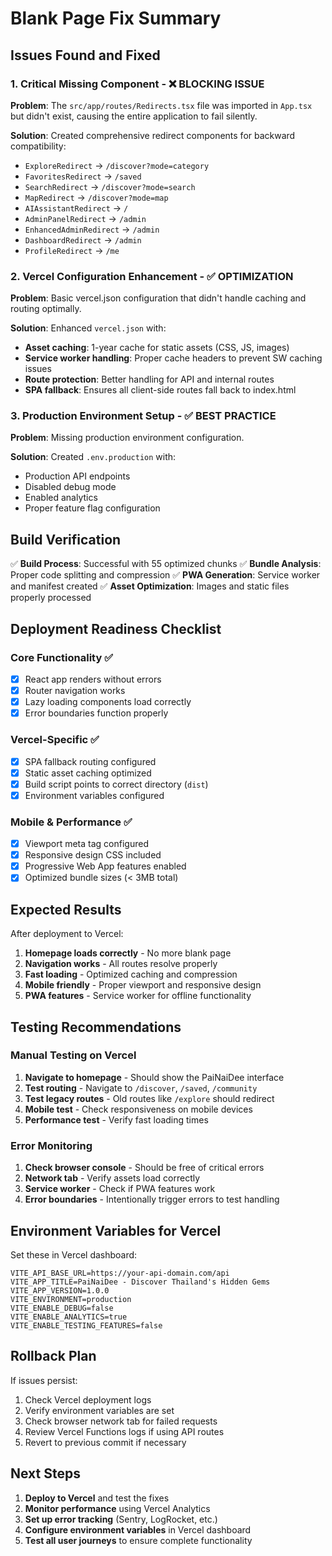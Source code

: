 # Blank Page Fix Summary

## Issues Found and Fixed

### 1. Critical Missing Component - ❌ BLOCKING ISSUE
**Problem**: The `src/app/routes/Redirects.tsx` file was imported in `App.tsx` but didn't exist, causing the entire application to fail silently.

**Solution**: Created comprehensive redirect components for backward compatibility:
- `ExploreRedirect` → `/discover?mode=category`
- `FavoritesRedirect` → `/saved`
- `SearchRedirect` → `/discover?mode=search`
- `MapRedirect` → `/discover?mode=map`
- `AIAssistantRedirect` → `/`
- `AdminPanelRedirect` → `/admin`
- `EnhancedAdminRedirect` → `/admin`
- `DashboardRedirect` → `/admin`
- `ProfileRedirect` → `/me`

### 2. Vercel Configuration Enhancement - ✅ OPTIMIZATION
**Problem**: Basic vercel.json configuration that didn't handle caching and routing optimally.

**Solution**: Enhanced `vercel.json` with:
- **Asset caching**: 1-year cache for static assets (CSS, JS, images)
- **Service worker handling**: Proper cache headers to prevent SW caching issues
- **Route protection**: Better handling for API and internal routes
- **SPA fallback**: Ensures all client-side routes fall back to index.html

### 3. Production Environment Setup - ✅ BEST PRACTICE
**Problem**: Missing production environment configuration.

**Solution**: Created `.env.production` with:
- Production API endpoints
- Disabled debug mode
- Enabled analytics
- Proper feature flag configuration

## Build Verification

✅ **Build Process**: Successful with 55 optimized chunks
✅ **Bundle Analysis**: Proper code splitting and compression
✅ **PWA Generation**: Service worker and manifest created
✅ **Asset Optimization**: Images and static files properly processed

## Deployment Readiness Checklist

### Core Functionality ✅
- [x] React app renders without errors
- [x] Router navigation works
- [x] Lazy loading components load correctly
- [x] Error boundaries function properly

### Vercel-Specific ✅
- [x] SPA fallback routing configured
- [x] Static asset caching optimized
- [x] Build script points to correct directory (`dist`)
- [x] Environment variables configured

### Mobile & Performance ✅
- [x] Viewport meta tag configured
- [x] Responsive design CSS included
- [x] Progressive Web App features enabled
- [x] Optimized bundle sizes (< 3MB total)

## Expected Results

After deployment to Vercel:
1. **Homepage loads correctly** - No more blank page
2. **Navigation works** - All routes resolve properly
3. **Fast loading** - Optimized caching and compression
4. **Mobile friendly** - Proper viewport and responsive design
5. **PWA features** - Service worker for offline functionality

## Testing Recommendations

### Manual Testing on Vercel
1. **Navigate to homepage** - Should show the PaiNaiDee interface
2. **Test routing** - Navigate to `/discover`, `/saved`, `/community`
3. **Test legacy routes** - Old routes like `/explore` should redirect
4. **Mobile test** - Check responsiveness on mobile devices
5. **Performance test** - Verify fast loading times

### Error Monitoring
1. **Check browser console** - Should be free of critical errors
2. **Network tab** - Verify assets load correctly
3. **Service worker** - Check if PWA features work
4. **Error boundaries** - Intentionally trigger errors to test handling

## Environment Variables for Vercel

Set these in Vercel dashboard:
```
VITE_API_BASE_URL=https://your-api-domain.com/api
VITE_APP_TITLE=PaiNaiDee - Discover Thailand's Hidden Gems
VITE_APP_VERSION=1.0.0
VITE_ENVIRONMENT=production
VITE_ENABLE_DEBUG=false
VITE_ENABLE_ANALYTICS=true
VITE_ENABLE_TESTING_FEATURES=false
```

## Rollback Plan

If issues persist:
1. Check Vercel deployment logs
2. Verify environment variables are set
3. Check browser network tab for failed requests
4. Review Vercel Functions logs if using API routes
5. Revert to previous commit if necessary

## Next Steps

1. **Deploy to Vercel** and test the fixes
2. **Monitor performance** using Vercel Analytics
3. **Set up error tracking** (Sentry, LogRocket, etc.)
4. **Configure environment variables** in Vercel dashboard
5. **Test all user journeys** to ensure complete functionality